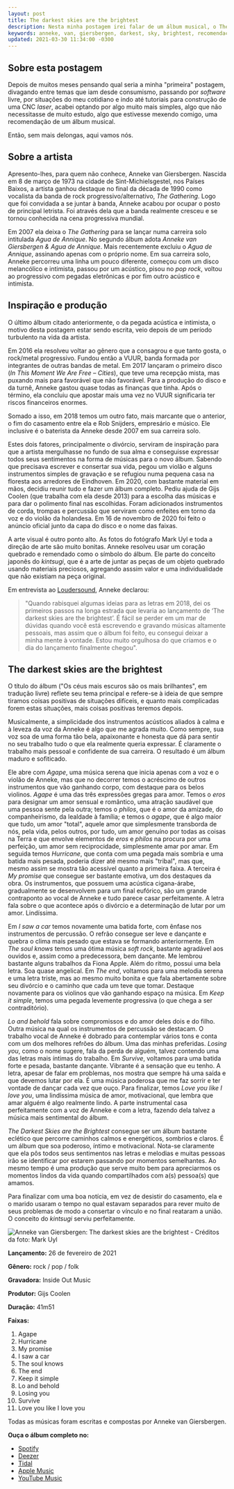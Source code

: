 ```yaml
---
layout: post
title: The darkest skies are the brightest
description: Nesta minha postagem irei falar de um álbum musical, o The darkest skies are the brightest da Anneke van Giersbergen.
keywords: anneke, van, giersbergen, darkest, sky, brightest, recomendação, resenha
updated: 2021-03-30 11:34:00 -0300
---
```


## Sobre esta postagem

Depois de muitos meses pensando qual seria a minha "primeira" postagem, divagando entre temas que iam desde consumismo, passando por _software_ livre, por situações do meu cotidiano e indo até tutoriais para construção de uma CNC _laser_, acabei optando por algo muito mais simples, algo que não necessitasse de muito estudo, algo que estivesse mexendo comigo, uma recomendação de um álbum musical.

Então, sem mais delongas, aqui vamos nós.

## Sobre a artista

Apresento-lhes, para quem não conhece, Anneke van Giersbergen. Nascida em 8 de março de 1973 na cidade de Sint-Michielsgestel, nos Países Baixos, a artista ganhou destaque no final da década de 1990 como vocalista da banda de rock  progressivo/alternativo, _The Gathering_. Logo que foi convidada a se juntar à banda, Anneke acabou por ocupar o posto de principal letrista. Foi através dela que a banda realmente cresceu e se tornou conhecida na cena progressiva mundial.

Em 2007 ela deixa o _The Gathering_ para se lançar numa carreira solo intitulada _Agua de Annique_. No segundo álbum adota _Anneke van Giersbergen & Agua de Annique_. Mais recentemente excluiu o _Agua de Annique_, assinando apenas com o próprio nome. Em sua carreira solo, Anneke percorreu uma linha um pouco diferente, começou com um disco melancólico e intimista, passou por um acústico, pisou no _pop rock_, voltou ao progressivo com pegadas eletrônicas e por fim outro acústico e intimista.

## Inspiração e produção

O último álbum citado anteriormente, o da pegada acústica e intimista, o motivo desta postagem estar sendo escrita, veio depois de um período turbulento na vida da artista.

Em 2016 ela resolveu voltar ao gênero que a consagrou e que tanto gosta, o rock/metal progressivo. Fundou então a VUUR, banda formada por integrantes de outras bandas de metal. Em 2017 lançaram o primeiro disco (_In This Moment We Are Free – Cities_), que teve uma recepção mista, mas puxando mais para favorável que não favorável. Para a produção do disco e da turnê, Anneke gastou quase todas as finanças que tinha. Após o término, ela concluiu que apostar mais uma vez no VUUR significaria ter riscos financeiros enormes.

Somado a isso, em 2018 temos um outro fato, mais marcante que o anterior, o fim do casamento entre ela e Rob Snijders, empresário e músico. Ele inclusive é o baterista da Anneke desde 2007 em sua carreira solo.

Estes dois fatores, principalmente o divórcio, serviram de inspiração para que a artista mergulhasse no fundo de sua alma e conseguisse expressar todos seus sentimentos na forma de músicas para o novo álbum. Sabendo que precisava escrever e consertar sua vida, pegou um violão e alguns instrumentos simples de gravação e se refugiou numa pequena casa na floresta aos arredores de Eindhoven. Em 2020, com bastante material em mãos, decidiu reunir tudo e fazer um álbum completo. Pediu ajuda de Gijs Coolen (que trabalha com ela desde 2013) para a escolha das músicas e para dar o polimento final nas escolhidas. Foram adicionados instrumentos de corda, trompas e percussão que serviram como enfeites em torno da voz e do violão da holandesa. Em 16 de novembro de 2020 foi feito o anúncio oficial junto da capa do disco e o nome das faixas.

A arte visual é outro ponto alto. As fotos do fotógrafo Mark Uyl e toda a direção de arte são muito bonitas. Anneke resolveu usar um coração quebrado e remendado como o símbolo do álbum. Ele parte do conceito japonês do _kintsugi_, que é a arte de juntar as peças de um objeto quebrado usando materiais preciosos, agregando asssim valor e uma individualidade que não existiam na peça original.

Em entrevista ao [Loudersound](https://www.loudersound.com/news/anneke-van-giersbergen-gets-behind-the-wheel-in-new-video-for-i-saw-a-car), Anneke declarou:

>"Quando rabisquei algumas ideias para as letras em 2018, dei os primeiros passos na longa estrada que levaria ao lançamento de ‘The darkest skies are the brightest’. É fácil se perder em um mar de dúvidas quando você está escrevendo e gravando músicas altamente pessoais, mas assim que o álbum foi feito, eu consegui deixar a minha mente à vontade. Estou muito orgulhosa do que criamos e o dia do lançamento finalmente chegou".

## The darkest skies are the brightest

O título do álbum ("Os céus mais escuros são os mais brilhantes", em tradução livre) reflete seu tema principal e refere-se à ideia de que sempre tiramos coisas positivas de situações difíceis, e quanto mais complicadas forem estas situações, mais coisas positivas teremos depois.

Musicalmente, a simplicidade dos instrumentos acústicos aliados à calma e à leveza da voz da Anneke é algo que me agrada muito. Como sempre, sua voz soa de uma forma tão bela, apaixonante e honesta que dá para sentir no seu trabalho tudo o que ela realmente queria expressar. É claramente o trabalho mais pessoal e confidente de sua carreira. O resultado é um álbum maduro e sofiticado.

Ele abre com _Agape_, uma música serena que inicia apenas com a voz e o violão de Anneke, mas que no decorrer temos o acréscimo de outros instrumentos que vão ganhando corpo, com destaque para os belos violinos. _Agape_ é uma das três expressões gregas para amor. Temos o _eros_ para designar um amor sensual e romântico, uma atração saudável que uma pessoa sente pela outra; temos o _philos_, que é o amor da amizade, do companheirismo, da lealdade à família; e temos o _agape_, que é algo maior que tudo, um amor "total", aquele amor que simplesmente transborda de nós, pela vida, pelos outros, por tudo, um amor genuíno por todas as coisas na Terra e que envolve elementos de _eros_ e _philos_ na procura por uma perfeição, um amor sem reciprocidade, simplesmente amar por amar. Em seguida temos _Hurricane_, que conta com uma pegada mais sombria e uma batida mais pesada, poderia dizer até mesmo mais "tribal", mas que, mesmo assim se mostra tão acessível quanto a primeira faixa. A terceira é _My promise_ que consegue ser bastante emotiva, um dos destaques da obra. Os instrumentos, que possuem uma acústica cigana-árabe, gradualmente se desenvolvem para um final eufórico, são um grande contraponto ao vocal de Anneke e tudo parece casar perfeitamente. A letra fala sobre o que acontece após o divórcio e a determinação de lutar por um amor. Lindíssima.

Em _I saw a car_ temos novamente uma batida forte, com ênfase nos instrumentos de percussão. O refrão consegue ser leve e dançante e quebra o clima mais pesado que estava se formando anteriormente. Em _The soul knows_ temos uma ótima música _soft rock_, bastante agradável aos ouvidos e, assim como a predecessora, bem dançante. Me lembrou bastante alguns trabalhos da Fiona Apple. Além do ritmo, possui uma bela letra. Soa quase angelical. Em _The end_, voltamos para uma melodia serena e uma letra triste, mas ao mesmo muito bonita e que fala abertamente sobre seu divórcio e o caminho que cada um teve que tomar. Destaque novamente para os violinos que vão ganhando espaço na música. Em _Keep it simple_, temos uma pegada levemente progressiva (o que chega a ser contraditório).

_Lo and behold_ fala sobre compromissos e do amor deles dois e do filho. Outra música na qual os instrumentos de percussão se destacam. O trabalho vocal de Anneke é dobrado para contemplar vários tons e conta com um dos melhores refrões do álbum. Uma das minhas preferidas. _Losing you_, como o nome sugere, fala da perda de alguém, talvez contendo uma das letras mais íntimas do trabalho. Em _Survive_, voltamos para uma batida forte e pesada, bastante dançante. Vibrante é a sensação que eu tenho. A letra, apesar de falar em problemas, nos mostra que sempre há uma saída e que devemos lutar por ela. É uma música poderosa que me faz sorrir e ter vontade de dançar cada vez que ouço. Para finalizar, temos _Love you like I love you_, uma lindíssima música de amor, motivacional, que lembra que amar alguém é algo realmente lindo. A parte instrumental casa perfeitamente com a voz de Anneke e com a letra, fazendo dela talvez a música mais sentimental do álbum.

_The Darkest Skies are the Brightest_ consegue ser um álbum bastante eclético que percorre caminhos calmos e energéticos, sombrios e claros. É um álbum que soa poderoso, íntimo e motivacional. Nota-se claramente que ela pôs todos seus sentimentos nas letras e melodias e muitas pessoas irão se identificar por estarem passando por momentos semelhantes. Ao mesmo tempo é uma produção que serve muito bem para apreciarmos os momentos lindos da vida quando compartilhados com a(s) pessoa(s) que amamos.

Para finalizar com uma boa notícia, em vez de desistir do casamento, ela e o marido usaram o tempo no qual estavam separados para rever muito de seus problemas de modo a consertar o vínculo e no final reataram a união. O conceito do _kintsugi_ serviu perfeitamente.

![Anneke van Giersbergen: The darkest skies are the brightest - Créditos da foto: Mark Uyl](/images/blog/2021-03-18-the_darkest_skies_are_the_brightest/anneke_van_giersbergen_-_the_darkest_skies_are_brightest.webp)

**Lançamento:** 26 de fevereiro de 2021

**Gênero:** rock / pop / folk

**Gravadora:** Inside Out Music

**Produtor:** Gijs Coolen

**Duração:** 41m51

**Faixas:**

01. Agape
02. Hurricane
03. My promise
04. I saw a car
05. The soul knows
06. The end
07. Keep it simple
08. Lo and behold
09. Losing you
10. Survive
11. Love you like I love you

Todas as músicas foram escritas e compostas por Anneke van Giersbergen.

**Ouça o álbum completo no:**
- [Spotify](https://open.spotify.com/album/6MEBn5n2uktdaned7Zc91o?si=pkD0NwKHSmuh9_5_FFqeEQ)
- [Deezer](https://www.deezer.com/album/187949402?app_id=140685&utm_source=partner_linkfire&utm_campaign=c9eebfd3305f7c5852b66c91fd50f0fa&utm_medium=Original&utm_term=objective-stream&utm_content=album-187949402)
- [Tidal](http://listen.tidalhifi.com/album/162940845)
- [Apple Music](https://music.apple.com/album/1541054468?uo=5&app=music&at=1010lNLq&lId=22537237&cId=none&sr=9&src=Linkfire&itscg=30440&itsct=catchall_p9&ct=LFV_c9eebfd3305f7c5852b66c91fd50f0fa&ls=1)
- [YouTube Music](https://music.youtube.com/playlist?list=OLAK5uy_mHF1QED9wV8-_0LW25XephYaC4A_w-sgc&src=Linkfire&lId=6b439526-52c3-47d9-b3d3-104e44a2074b&cId=d3d58fd7-4c47-11e6-9fd0-066c3e7a8751)


